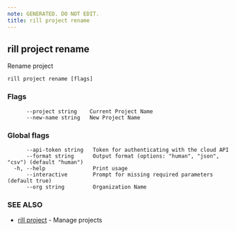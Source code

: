 ```yaml
---
note: GENERATED. DO NOT EDIT.
title: rill project rename
---
```

## rill project rename

Rename project

```
rill project rename [flags]
```

### Flags

```
      --project string    Current Project Name
      --new-name string   New Project Name
```

### Global flags

```
      --api-token string   Token for authenticating with the cloud API
      --format string      Output format (options: "human", "json", "csv") (default "human")
  -h, --help               Print usage
      --interactive        Prompt for missing required parameters (default true)
      --org string         Organization Name
```

### SEE ALSO

* [rill project](project.md)	 - Manage projects

